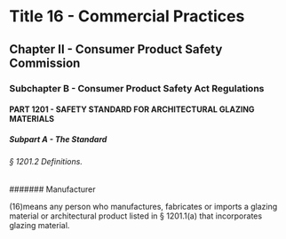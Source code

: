 
# Title 16 - Commercial Practices
## Chapter II - Consumer Product Safety Commission
### Subchapter B - Consumer Product Safety Act Regulations
#### PART 1201 - SAFETY STANDARD FOR ARCHITECTURAL GLAZING MATERIALS
##### Subpart A - The Standard
###### § 1201.2 Definitions.
####### Manufacturer

(16)means any person who manufactures, fabricates or imports a glazing material or architectural product listed in § 1201.1(a) that incorporates glazing material.
